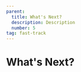 ```yaml
---
parent:
  title: What's Next?
  description: Description
  number: 5
tag: fast-track
---
```


# What's Next?